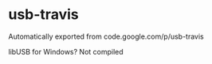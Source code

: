 # usb-travis
Automatically exported from code.google.com/p/usb-travis

libUSB for Windows? Not compiled

